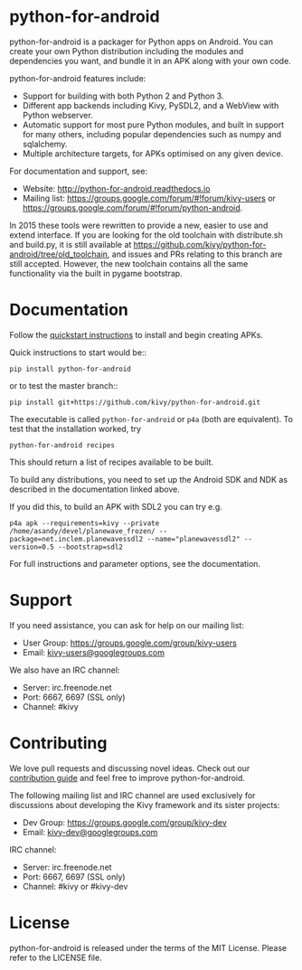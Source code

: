 # python-for-android

python-for-android is a packager for Python apps on Android. You can
create your own Python distribution including the modules and
dependencies you want, and bundle it in an APK along with your own
code.

python-for-android features include:

- Support for building with both Python 2 and Python 3.
- Different app backends including Kivy, PySDL2, and a WebView with
  Python webserver.
- Automatic support for most pure Python modules, and built in support
  for many others, including popular dependencies such as numpy and
  sqlalchemy.
- Multiple architecture targets, for APKs optimised on any given device.

For documentation and support, see:

- Website: http://python-for-android.readthedocs.io
- Mailing list: https://groups.google.com/forum/#!forum/kivy-users or
  https://groups.google.com/forum/#!forum/python-android.

In 2015 these tools were rewritten to provide a new, easier to use and
extend interface. If you are looking for the old toolchain with
distribute.sh and build.py, it is still available at
https://github.com/kivy/python-for-android/tree/old_toolchain, and
issues and PRs relating to this branch are still accepted. However,
the new toolchain contains all the same functionality via the built in
pygame bootstrap.

# Documentation

Follow the
[quickstart instructions](https://python-for-android.readthedocs.org/en/latest/quickstart/)
to install and begin creating APKs.

Quick instructions to start would be::

    pip install python-for-android

or to test the master branch::

    pip install git+https://github.com/kivy/python-for-android.git

The executable is called `python-for-android` or `p4a` (both are
equivalent). To test that the installation worked, try

    python-for-android recipes

This should return a list of recipes available to be built.

To build any distributions, you need to set up the Android SDK and NDK
as described in the documentation linked above.

If you did this, to build an APK with SDL2 you can try e.g.

    p4a apk --requirements=kivy --private /home/asandy/devel/planewave_frozen/ --package=net.inclem.planewavessdl2 --name="planewavessdl2" --version=0.5 --bootstrap=sdl2

For full instructions and parameter options, see the documentation.

# Support

If you need assistance, you can ask for help on our mailing list:

* User Group: https://groups.google.com/group/kivy-users
* Email: kivy-users@googlegroups.com

We also have an IRC channel:

* Server: irc.freenode.net
* Port: 6667, 6697 (SSL only)
* Channel: #kivy

# Contributing

We love pull requests and discussing novel ideas. Check out our
[contribution guide](http://kivy.org/docs/contribute.html) and
feel free to improve python-for-android.

The following mailing list and IRC channel are used exclusively for
discussions about developing the Kivy framework and its sister projects:

* Dev Group: https://groups.google.com/group/kivy-dev
* Email: kivy-dev@googlegroups.com

IRC channel:

* Server: irc.freenode.net
* Port: 6667, 6697 (SSL only)
* Channel: #kivy or #kivy-dev

# License

python-for-android is released under the terms of the MIT License. Please refer to the
LICENSE file.
